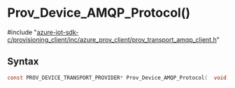 # Prov_Device_AMQP_Protocol()

\#include "[azure-iot-sdk-c/provisioning_client/inc/azure_prov_client/prov_transport_amqp_client.h](../iot-c-ref-prov-transport-amqp-client-h.md)"  

## Syntax

```C
const PROV_DEVICE_TRANSPORT_PROVIDER* Prov_Device_AMQP_Protocol(  void);
```

